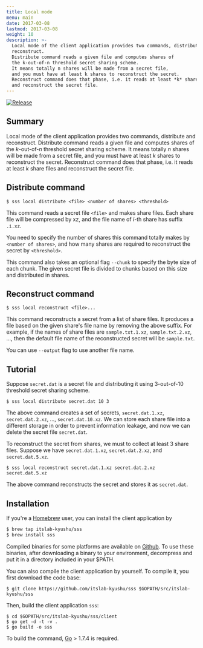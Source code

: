 ```yaml
---
title: Local mode
menu: main
date: 2017-03-08
lastmod: 2017-03-08
weight: 10
description: >-
  Local mode of the client application provides two commands, distribute and
  reconstruct.
  Distribute command reads a given file and computes shares of
  the k-out-of-n threshold secret sharing scheme.
  It means totally n shares will be made from a secret file,
  and you must have at least k shares to reconstruct the secret.
  Reconstruct command does that phase, i.e. it reads at least *k* share files
  and reconstruct the secret file.
---
```

[![Release](https://img.shields.io/badge/release-0.3.0-brightgreen.svg)](https://github.com/itslab-kyushu/sss/releases/tag/v0.3.0)

## Summary
Local mode of the client application provides two commands, distribute and
reconstruct.
Distribute command reads a given file and computes shares of
the *k*-out-of-*n* threshold secret sharing scheme.
It means totally *n* shares will be made from a secret file,
and you must have at least *k* shares to reconstruct the secret.
Reconstruct command does that phase, i.e. it reads at least *k* share files and
reconstruct the secret file.

## Distribute command
```shell
$ sss local distribute <file> <number of shares> <threshold>
```

This command reads a secret file `<file>` and makes share files.
Each share file will be compressed by xz,
and the file name of *i*-th share has suffix `.i.xz`.

You need to specify the number of shares this command totally makes by
`<number of shares>`, and how many shares are required to reconstruct the secret
by `<threshold>`.

This command also takes an optional flag `--chunk` to specify the byte size of
each chunk.
The given secret file is divided to chunks based on this size and distributed
in shares.

## Reconstruct command
```shell
$ sss local reconstruct <file>...
```

This command reconstructs a secret from a list of share files.
It produces a file based on the given share's file name by removing the above
suffix.
For example, if the names of share files are `sample.txt.1.xz`,
`sample.txt.2.xz`, ..., then the default file name of the reconstructed secret
will be `sample.txt`.

You can use `--output` flag to use another file name.

## Tutorial
Suppose `secret.dat` is a secret file and distributing it using 3-out-of-10
threshold secret sharing scheme.

```shell
$ sss local distribute secret.dat 10 3
```

The above command creates a set of secrets, `secret.dat.1.xz`, `secret.dat.2.xz`,
..., `secret.dat.10.xz`.
We can store each share file into a different storage in order to prevent
information leakage, and now we can delete the secret file `secret.dat`.

To reconstruct the secret from shares, we must to collect at least 3 share
files. Suppose we have `secret.dat.1.xz`, `secret.dat.2.xz`, and
`secret.dat.5.xz`.

```shell
$ sss local reconstruct secret.dat.1.xz secret.dat.2.xz secret.dat.5.xz
```

The above command reconstructs the secret and stores it as `secret.dat`.


## Installation
If you're a [Homebrew](http://brew.sh/) user,
you can install the client application by

```sh
$ brew tap itslab-kyushu/sss
$ brew install sss
```

Compiled binaries for some platforms are available on
[Github](https://github.com/itslab-kyushu/sss/releases).
To use these binaries, after downloading a binary to your environment, decompress and put it in a directory included in your $PATH.

You can also compile the client application by yourself.
To compile it, you first download the code base:

```shell
$ git clone https://github.com/itslab-kyushu/sss $GOPATH/src/itslab-kyushu/sss
```

Then, build the client application `sss`:

```shell
$ cd $GOPATH/src/itslab-kyushu/sss/client
$ go get -d -t -v .
$ go build -o sss
```

To build the command, [Go](https://golang.org/) > 1.7.4 is required.
